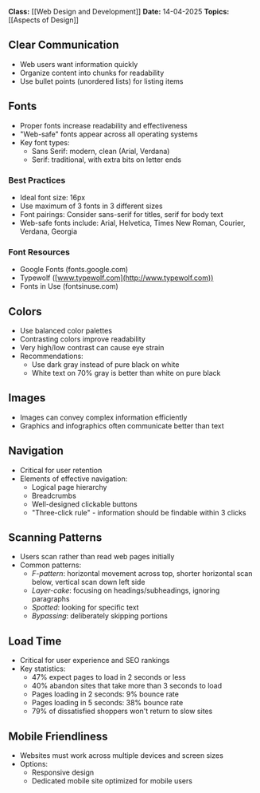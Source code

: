 **Class:** [[Web Design and Development]]
**Date:** 14-04-2025
**Topics:** [[Aspects of Design]]

## Clear Communication
- Web users want information quickly
- Organize content into chunks for readability
- Use bullet points (unordered lists) for listing items

## Fonts
- Proper fonts increase readability and effectiveness
- "Web-safe" fonts appear across all operating systems
- Key font types:
    - Sans Serif: modern, clean (Arial, Verdana)
    - Serif: traditional, with extra bits on letter ends

### Best Practices
- Ideal font size: 16px
- Use maximum of 3 fonts in 3 different sizes
- Font pairings: Consider sans-serif for titles, serif for body text
- Web-safe fonts include: Arial, Helvetica, Times New Roman, Courier, Verdana, Georgia

### Font Resources
- Google Fonts (fonts.google.com)
- Typewolf ([www.typewolf.com](http://www.typewolf.com))
- Fonts in Use (fontsinuse.com)

## Colors
- Use balanced color palettes
- Contrasting colors improve readability
- Very high/low contrast can cause eye strain
- Recommendations:
    - Use dark gray instead of pure black on white
    - White text on 70% gray is better than white on pure black

## Images
- Images can convey complex information efficiently
- Graphics and infographics often communicate better than text

## Navigation
- Critical for user retention
- Elements of effective navigation:
    - Logical page hierarchy
    - Breadcrumbs
    - Well-designed clickable buttons
    - "Three-click rule" - information should be findable within 3 clicks

## Scanning Patterns
- Users scan rather than read web pages initially
- Common patterns:
    - *F-pattern*: horizontal movement across top, shorter horizontal scan below, vertical scan down left side
    - *Layer-cake*: focusing on headings/subheadings, ignoring paragraphs
    - *Spotted*: looking for specific text
    - *Bypassing*: deliberately skipping portions

## Load Time
- Critical for user experience and SEO rankings
- Key statistics:
    - 47% expect pages to load in 2 seconds or less
    - 40% abandon sites that take more than 3 seconds to load
    - Pages loading in 2 seconds: 9% bounce rate
    - Pages loading in 5 seconds: 38% bounce rate
    - 79% of dissatisfied shoppers won't return to slow sites

## Mobile Friendliness
- Websites must work across multiple devices and screen sizes
- Options:
    - Responsive design
    - Dedicated mobile site optimized for mobile users
